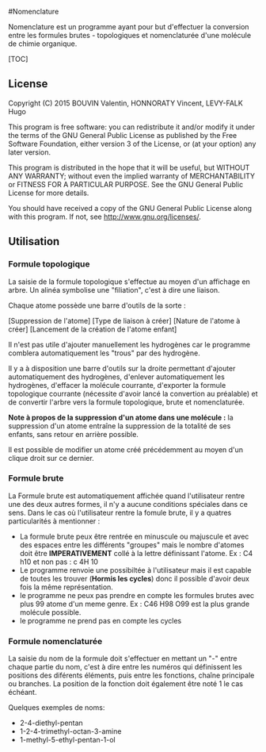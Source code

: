 #Nomenclature

Nomenclature est un programme ayant pour but d'effectuer la conversion entre les formules brutes - topologiques et nomenclaturée d'une molécule de chimie organique. 

[TOC]

## License

Copyright (C) 2015 BOUVIN Valentin, HONNORATY Vincent, LEVY-FALK Hugo

This program is free software: you can redistribute it and/or modify
it under the terms of the GNU General Public License as published by
the Free Software Foundation, either version 3 of the License, or
(at your option) any later version.

This program is distributed in the hope that it will be useful,
but WITHOUT ANY WARRANTY; without even the implied warranty of
MERCHANTABILITY or FITNESS FOR A PARTICULAR PURPOSE.  See the
GNU General Public License for more details.

You should have received a copy of the GNU General Public License
along with this program.  If not, see <http://www.gnu.org/licenses/>.

## Utilisation

### Formule topologique

La saisie de la formule topologique s'effectue au moyen d'un affichage en arbre. Un alinéa symbolise une "filiation", c'est à dire une liaison.

Chaque atome possède une barre d'outils de la sorte :

[Suppression de l'atome] [Type de liaison à créer] [Nature de l'atome à créer] [Lancement de la création de l'atome enfant]

Il n'est pas utile d'ajouter manuellement les hydrogènes car le programme comblera automatiquement les "trous" par des hydrogène.

Il y a à disposition une barre d'outils sur la droite permettant d'ajouter automatiquement des hydrogènes, d'enlever automatiquement les hydrogènes, d'effacer la molécule courrante, d'exporter la formule topologique courrante (nécessite d'avoir lancé la convertion au préalable) et de convertir l'arbre vers la formule topologique, brute et nomenclaturée.

**Note à propos de la suppression d'un atome dans une molécule :** la suppression d'un atome entraîne la suppression de la totalité de ses enfants, sans retour en arrière possible.

Il est possible de modifier un atome créé précédemment au moyen d'un clique droit sur ce dernier.

### Formule brute
La Formule brute est automatiquement affichée quand l'utilisateur rentre une des deux autres formes, il n'y a aucune conditions spéciales dans ce sens.
Dans le cas où l'utilisateur rentre la fomule brute, il y a quatres particularités à mentionner :
  - La formule brute peux être rentrée en minuscule ou majuscule et avec des espaces entre les différents "groupes" mais le nombre d'atomes doit être **IMPERATIVEMENT** collé à la lettre définissant l'atome. Ex : C4 h10 et non pas : c 4H 10
  - Le programme renvoie une possibiltée à l'utilisateur mais il est capable de toutes les trouver (**Hormis les cycles**) donc il possible d'avoir deux fois la même représentation.
  - le programme ne peux pas prendre en compte les formules brutes avec plus 99 atome d'un meme genre. Ex : C46 H98 O99 est la plus grande molécule possible.
  - le programme ne prend pas en compte les cycles

### Formule nomenclaturée
La saisie du nom de la formule doit s'effectuer en mettant un "-" entre chaque partie du nom, c'est à dire entre les numéros qui définissent les positions des diférents éléments, puis entre les fonctions, chaîne principale ou branches. La position de la fonction doit également être noté 1 le cas échéant.

Quelques exemples de noms:
- 2-4-diethyl-pentan
- 1-2-4-trimethyl-octan-3-amine
- 1-methyl-5-ethyl-pentan-1-ol
